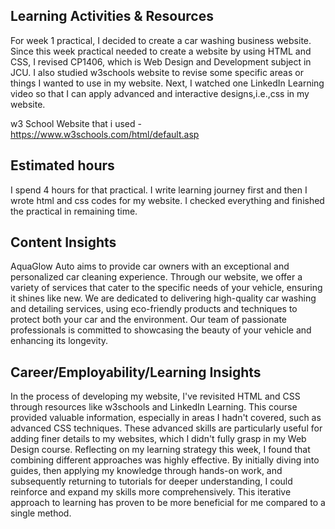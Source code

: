 ## Learning Activities & Resources
For week 1 practical, I decided to create a car washing business website. Since this week practical needed to create a website by using HTML and CSS, I revised CP1406, which is Web Design and Development subject in JCU. I also studied w3schools website to revise some specific areas or things I wanted to use in my website. Next, I watched one LinkedIn Learning video so that I can apply advanced and interactive designs,i.e.,css in my website.

w3 School Website that i used - 
https://www.w3schools.com/html/default.asp
## Estimated hours
I spend 4 hours for that practical. I write learning journey first and then I wrote html and css codes for my website. I checked everything and finished the practical in remaining time.

## Content Insights
AquaGlow Auto aims to provide car owners with an exceptional and personalized car cleaning experience. Through our website, we offer a variety of services that cater to the specific needs of your vehicle, ensuring it shines like new. We are dedicated to delivering high-quality car washing and detailing services, using eco-friendly products and techniques to protect both your car and the environment. Our team of passionate professionals is committed to showcasing the beauty of your vehicle and enhancing its longevity.

## Career/Employability/Learning Insights
In the process of developing my website, I've revisited HTML and CSS through resources like w3schools and LinkedIn Learning. This course provided valuable information, especially in areas I hadn't covered, such as advanced CSS techniques. These advanced skills are particularly useful for adding finer details to my websites, which I didn't fully grasp in my Web Design course. Reflecting on my learning strategy this week, I found that combining different approaches was highly effective. By initially diving into guides, then applying my knowledge through hands-on work, and subsequently returning to tutorials for deeper understanding, I could reinforce and expand my skills more comprehensively. This iterative approach to learning has proven to be more beneficial for me compared to a single method.







